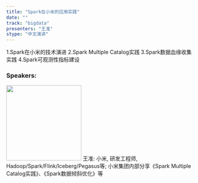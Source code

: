 ```yaml
---
title: "Spark在小米的应用实践"
date: "" 
track: "bigdata"
presenters: "王准"
stype: "中文演讲"
---
```

1.Spark在小米的技术演进
2.Spark Multiple Catalog实践
3.Spark数据血缘收集实践
4.Spark可观测性指标建设
 ### Speakers: 
 <img src="images/speaker/1206.png" width="200" />
 王准: 小米, 研发工程师, Hadoop/Spark/Flink/Iceberg/Pegasus等;
小米集团内部分享《Spark Multiple Catalog实践》、《Spark数据倾斜优化》等
 